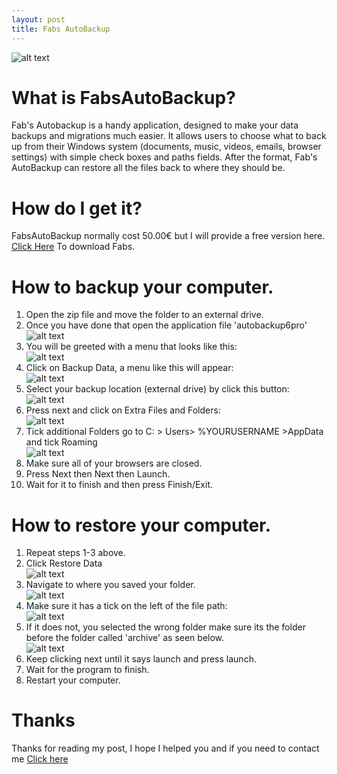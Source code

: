 ```yaml
---
layout: post
title: Fabs AutoBackup
---
```


![alt text](https://i.imgur.com/itr8TEy.png "Picture from www.technibble.com")
# What is FabsAutoBackup?  
Fab's Autobackup is a handy application, designed to make your data backups and migrations much easier. It allows users to choose what to back up from their Windows system (documents, music, videos, emails, browser settings) with simple check boxes and paths fields. After the format, Fab's AutoBackup can restore all the files back to where they should be.  
# How do I get it?
FabsAutoBackup normally cost 50.00€ but I will provide a free version here.  
[Click Here](https://github.com/f3nici/f3nici.github.io/raw/main/_files/autobackup6pro.zip) To download Fabs.  
# How to backup your computer.
1) Open the zip file and move the folder to an external drive.  
2) Once you have done that open the application file 'autobackup6pro'  
![alt text](https://i.imgur.com/Dwx8XcZ.png)  
3) You will be greeted with a menu that looks like this:  
![alt text](https://i.imgur.com/lsL9sPe.png)  
4) Click on Backup Data, a menu like this will appear:  
![alt text](https://i.imgur.com/63t6o7R.png)  
5) Select your backup location (external drive) by click this button:
![alt text](https://i.imgur.com/yW0JNcG.png)  
6) Press next and click on Extra Files and Folders:  
![alt text](https://i.imgur.com/TcbeqcI.png)  
7) Tick additional Folders go to C: > Users> %YOURUSERNAME >AppData and tick Roaming  
![alt text](https://i.imgur.com/kF9EtHN.png)  
8) Make sure all of your browsers are closed.  
9) Press Next then Next then Launch.  
10) Wait for it to finish and then press Finish/Exit.  
# How to restore your computer.  
1) Repeat steps 1-3 above.  
2) Click Restore Data  
![alt text](https://i.imgur.com/Y1zNPhO.png)  
3) Navigate to where you saved your folder.  
![alt text](https://i.imgur.com/ZGyZPFI.png)  
4) Make sure it has a tick on the left of the file path:  
![alt text](https://i.imgur.com/atV9r9a.png)  
5) If it does not, you selected the wrong folder make sure its the folder before the folder called 'archive' as seen below.  
![alt text](https://i.imgur.com/fKvD0iU.png)  
6) Keep clicking next until it says launch and press launch.
7) Wait for the program to finish.  
8) Restart your computer.  
# Thanks
Thanks for reading my post, I hope I helped you and if you need to contact me [Click here](https://gam3less.github.io/about/)
